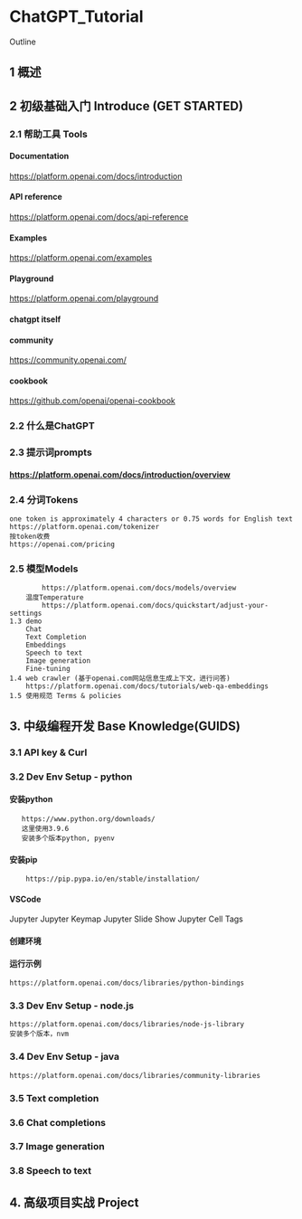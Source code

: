 # ChatGPT_Tutorial

Outline
## 1 概述

## 2 初级基础入门 Introduce (GET STARTED) 
### 2.1 帮助工具 Tools
#### Documentation 
https://platform.openai.com/docs/introduction
#### API reference 
https://platform.openai.com/docs/api-reference
#### Examples 
https://platform.openai.com/examples
#### Playground
https://platform.openai.com/playground
#### chatgpt itself
#### community
https://community.openai.com/
#### cookbook
https://github.com/openai/openai-cookbook

### 2.2 什么是ChatGPT

### 2.3 提示词prompts
#### https://platform.openai.com/docs/introduction/overview
### 2.4 分词Tokens
    one token is approximately 4 characters or 0.75 words for English text
    https://platform.openai.com/tokenizer
    按token收费
    https://openai.com/pricing
### 2.5 模型Models
            https://platform.openai.com/docs/models/overview
        温度Temperature
            https://platform.openai.com/docs/quickstart/adjust-your-settings
    1.3 demo
        Chat
        Text Completion
        Embeddings
        Speech to text
        Image generation
        Fine-tuning
    1.4 web crawler (基于openai.com网站信息生成上下文，进行问答)
        https://platform.openai.com/docs/tutorials/web-qa-embeddings
    1.5 使用规范 Terms & policies
    
## 3. 中级编程开发 Base Knowledge(GUIDS)
### 3.1 API key & Curl
### 3.2 Dev Env Setup - python
   #### 安装python
       https://www.python.org/downloads/
       这里使用3.9.6
       安装多个版本python, pyenv
   #### 安装pip
        https://pip.pypa.io/en/stable/installation/
   #### VSCode
   Jupyter
   Jupyter Keymap
   Jupyter Slide Show
   Jupyter Cell Tags
   #### 创建环境
   #### 运行示例
    https://platform.openai.com/docs/libraries/python-bindings

### 3.3 Dev Env Setup - node.js
    https://platform.openai.com/docs/libraries/node-js-library
    安装多个版本，nvm
### 3.4 Dev Env Setup - java
    https://platform.openai.com/docs/libraries/community-libraries
### 3.5 Text completion
### 3.6 Chat completions
### 3.7 Image generation
### 3.8 Speech to text

## 4. 高级项目实战 Project

